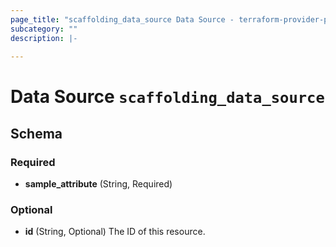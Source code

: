 ```yaml
---
page_title: "scaffolding_data_source Data Source - terraform-provider-plausible"
subcategory: ""
description: |-
  
---
```


# Data Source `scaffolding_data_source`





## Schema

### Required

- **sample_attribute** (String, Required)

### Optional

- **id** (String, Optional) The ID of this resource.


